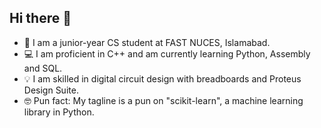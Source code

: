 ## Hi there 👋

- 📖 I am a junior-year CS student at FAST NUCES, Islamabad.
- 💻 I am proficient in C++ and am currently learning Python, Assembly and SQL.
- 💡 I am skilled in digital circuit design with breadboards and Proteus Design Suite.
- 🤓 Pun fact: My tagline is a pun on "scikit-learn", a machine learning library in Python.
<!--
**parhlesaadu/parhlesaadu** is a ✨ _special_ ✨ repository because its `README.md` (this file) appears on your GitHub profile.

Here are some ideas to get you started:

- 🔭 I’m currently working on ...
- 🌱 I’m currently learning ...
- 👯 I’m looking to collaborate on ...
- 🤔 I’m looking for help with ...
- 💬 Ask me about ...
- 📫 How to reach me: ...
- 😄 Pronouns: ...
- ⚡ Fun fact: ...
-->
